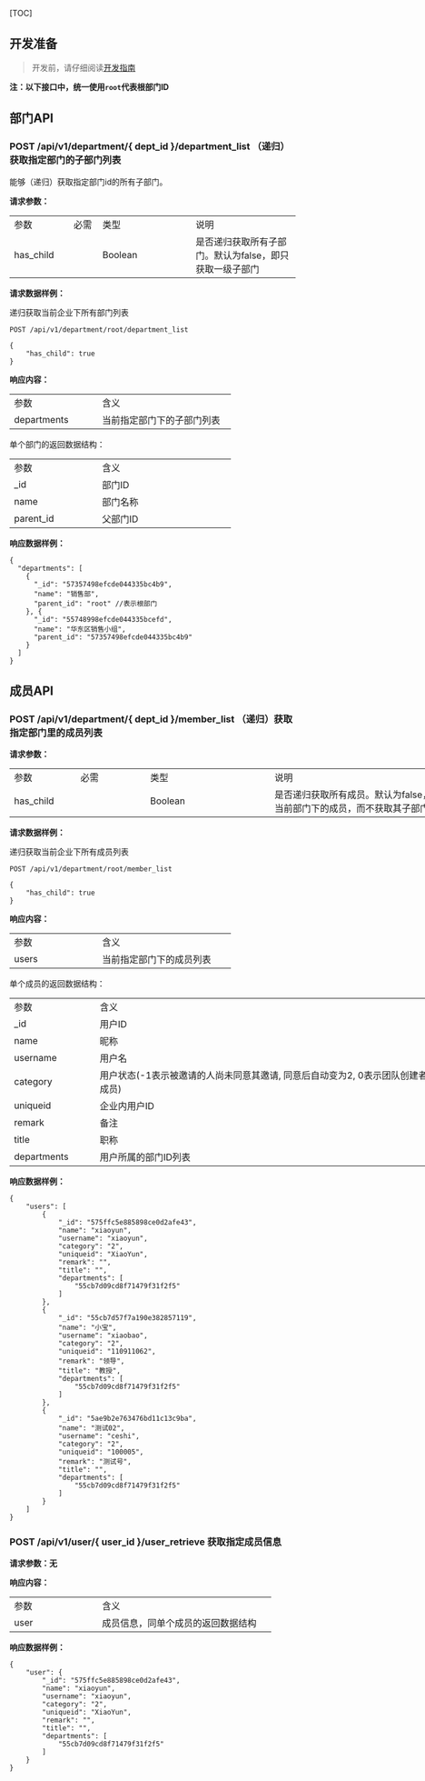 [TOC]

## 开发准备
> 开发前，请仔细阅读[开发指南](https://doc.baibaoyun.com/doc/10396)

**注：以下接口中，统一使用`root`代表根部门ID**

## 部门API
### POST /api/v1/department/{ dept_id }/department_list （递归）获取指定部门的子部门列表
能够（递归）获取指定部门id的所有子部门。

**请求参数：**

<table width="825">
    <colgroup>
        <col width="155" style="width:116.25pt;"/>
        <col width="59" style="width:44.25pt;"/>
        <col width="395" style="width:296.25pt;"/>
        <col width="492" style="width:369.00pt;"/>
    </colgroup>
    <tbody>
        <tr style="height:14.25pt;" class="firstRow">
            <td width="116" style="">
                参数
            </td>
            <td width="84" style="">
                必需
            </td>
            <td width="96" style="">
                类型
            </td>
            <td width="369" style="">
                说明
            </td>
        </tr>
        <tr style="height:14.25pt;">
            <td style="">
                has_child
            </td>
            <td></td>
            <td>
                Boolean
            </td>
            <td>
                是否递归获取所有子部门。默认为false，即只获取一级子部门
            </td>
        </tr>
    </tbody>
</table>

**请求数据样例：**

递归获取当前企业下所有部门列表
~~~
POST /api/v1/department/root/department_list

{
    "has_child": true
}
~~~

**响应内容：**

<table width="292">
    <colgroup>
        <col width="155" style="width:116.25pt;"/>
        <col width="235" style="width:176.25pt;"/>
    </colgroup>
    <tbody>
        <tr style="height:14.25pt;" class="firstRow">
            <td width="116" style="">
                参数
            </td>
            <td width="176" style="">
                含义
            </td>
        </tr>
        <tr style="height:14.25pt;">
            <td style="">
                departments
            </td>
            <td>
                当前指定部门下的子部门列表
            </td>
        </tr>
    </tbody>
</table>

单个部门的返回数据结构：

<table width="292">
    <colgroup>
        <col width="155" style="width:116.25pt;"/>
        <col width="235" style="width:176.25pt;"/>
    </colgroup>
    <tbody>
        <tr style="height:14.25pt;" class="firstRow">
            <td width="116" style="">
                参数
            </td>
            <td width="176" style="">
                含义
            </td>
        </tr>
        <tr style="height:14.25pt;">
            <td style="">
                _id
            </td>
            <td>
                部门ID
            </td>
        </tr>
        <tr style="height:14.25pt;">
            <td style="">
                name
            </td>
            <td>
                部门名称
            </td>
        </tr>
        <tr style="height:14.25pt;">
            <td style="">
                parent_id
            </td>
            <td>
                父部门ID
            </td>
        </tr>
    </tbody>
</table>

**响应数据样例：**
~~~
{
  "departments": [
    {
      "_id": "57357498efcde044335bc4b9",
      "name": "销售部",
      "parent_id": "root" //表示根部门
    }, {
      "_id": "55748998efcde044335bcefd",
      "name": "华东区销售小组",
      "parent_id": "57357498efcde044335bc4b9"
    }
  ]
}
~~~

## 成员API
### POST /api/v1/department/{ dept_id }/member_list （递归）获取指定部门里的成员列表

**请求参数：**

<table width="1144" style="width: 828px;">
    <colgroup>
        <col width="155" style="width:116.25pt;"/>
        <col width="235" style="width:176.25pt;"/>
        <col width="395" style="width:296.25pt;"/>
        <col width="741" style="width:555.75pt;"/>
    </colgroup>
    <tbody>
        <tr style="height:14.25pt;" class="firstRow">
            <td width="116" style="">
                参数
            </td>
            <td width="176" style="">
                必需
            </td>
            <td width="296" style="">
                类型
            </td>
            <td width="555" style="">
                说明
            </td>
        </tr>
        <tr style="height:14.25pt;">
            <td style="">
                has_child
            </td>
            <td></td>
            <td>
                Boolean
            </td>
            <td>
                是否递归获取所有成员。默认为false，即只获取当前部门下的成员，而不获取其子部门的成员
            </td>
        </tr>
    </tbody>
</table>

**请求数据样例：**

递归获取当前企业下所有成员列表
~~~
POST /api/v1/department/root/member_list

{
    "has_child": true
}
~~~

**响应内容：**

<table width="292">
    <colgroup>
        <col width="155" style="width:116.25pt;"/>
        <col width="235" style="width:176.25pt;"/>
    </colgroup>
    <tbody>
        <tr style="height:14.25pt;" class="firstRow">
            <td width="116" style="">
                参数
            </td>
            <td width="176" style="">
                含义
            </td>
        </tr>
        <tr style="height:14.25pt;">
            <td style="">
                users
            </td>
            <td>
                当前指定部门下的成员列表
            </td>
        </tr>
    </tbody>
</table>

单个成员的返回数据结构：

<table width="892" style="width: 828px;">
    <colgroup>
        <col width="140" style="width:140px"/>
        <col width="752" style="width:752px"/>
    </colgroup>
    <tbody>
        <tr style="height:20px" class="firstRow">
            <td width="140" style="">
                参数
            </td>
            <td width="752" style="">
                含义
            </td>
        </tr>
        <tr style="height:18px">
            <td style="">
                _id
            </td>
            <td>
                用户ID
            </td>
        </tr>
        <tr style="height:18px">
            <td style="">
                name
            </td>
            <td>
                昵称
            </td>
        </tr>
        <tr style="height:18px">
            <td style="">
                username
            </td>
            <td>
                用户名
            </td>
        </tr>
        <tr style="height:18px">
            <td style="">
                category
            </td>
            <td>
                用户状态(-1表示被邀请的人尚未同意其邀请, 同意后自动变为2, 0表示团队创建者, 2表示普通成员)
            </td>
        </tr>
        <tr style="height:18px">
            <td style="">
                uniqueid&nbsp;&nbsp;&nbsp;&nbsp;&nbsp;
            </td>
            <td>
                企业内用户ID
            </td>
        </tr>
        <tr style="height:18px">
            <td style="">
                remark&nbsp;&nbsp;&nbsp;&nbsp;&nbsp;&nbsp;&nbsp;&nbsp;&nbsp;
            </td>
            <td>
                备注
            </td>
        </tr>
        <tr style="height:18px">
            <td style="">
                title&nbsp;&nbsp;&nbsp;&nbsp;&nbsp;&nbsp;&nbsp;&nbsp;&nbsp;
            </td>
            <td>
                职称
            </td>
        </tr>
        <tr style="height:18px">
            <td style="">
                departments&nbsp;
            </td>
            <td>
                用户所属的部门ID列表
            </td>
        </tr>
    </tbody>
</table>


**响应数据样例：**
~~~
{
	"users": [
		{
			"_id": "575ffc5e885898ce0d2afe43",
			"name": "xiaoyun",
			"username": "xiaoyun",
			"category": "2",
			"uniqueid": "XiaoYun",
			"remark": "",
			"title": "",
			"departments": [
				"55cb7d09cd8f71479f31f2f5"
			]
		},
		{
			"_id": "55cb7d57f7a190e382857119",
			"name": "小宝",
			"username": "xiaobao",
			"category": "2",
			"uniqueid": "110911062",
			"remark": "领导",
			"title": "教授",
			"departments": [
				"55cb7d09cd8f71479f31f2f5"
			]
		},
		{
			"_id": "5ae9b2e763476bd11c13c9ba",
			"name": "测试02",
			"username": "ceshi",
			"category": "2",
			"uniqueid": "100005",
			"remark": "测试号",
			"title": "",
			"departments": [
				"55cb7d09cd8f71479f31f2f5"
			]
		}
	]
}

~~~

### POST /api/v1/user/{ user_id }/user_retrieve 获取指定成员信息
**请求参数：无**

**响应内容：**

<table width="345">
    <colgroup>
        <col width="155" style="width:116.25pt;"/>
        <col width="306" style="width:229.50pt;"/>
    </colgroup>
    <tbody>
        <tr style="height:14.25pt;" class="firstRow">
            <td width="116" style="">
                参数
            </td>
            <td width="229" style="">
                含义
            </td>
        </tr>
        <tr style="height:14.25pt;">
            <td style="">
                user
            </td>
            <td>
                成员信息，同单个成员的返回数据结构
            </td>
        </tr>
    </tbody>
</table>

**响应数据样例：**
~~~
{
	"user": {
		"_id": "575ffc5e885898ce0d2afe43",
		"name": "xiaoyun",
		"username": "xiaoyun",
		"category": "2",
		"uniqueid": "XiaoYun",
		"remark": "",
		"title": "",
		"departments": [
			"55cb7d09cd8f71479f31f2f5"
		]
	}
}

~~~